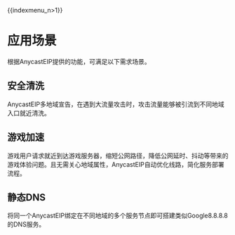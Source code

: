 {{indexmenu_n>1}}

# 应用场景

根据AnycastEIP提供的功能，可满足以下需求场景。

## 安全清洗

AnycastEIP多地域宣告，在遇到大流量攻击时，攻击流量能够被引流到不同地域入口就近清洗。

## 游戏加速

游戏用户请求就近到达游戏服务器，缩短公网路径，降低公网延时、抖动等带来的游戏体验问题。且无需关心地域属性，AnycastEIP自动优化线路，简化服务部署流程。

## 静态DNS

将同一个AnycastEIP绑定在不同地域的多个服务节点即可搭建类似Google8.8.8.8的DNS服务。

